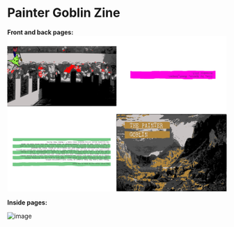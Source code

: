 # Painter Goblin Zine

**Front and back pages:**
![image](a4-one.png)

**Inside pages:**

![image](a4-two.png)

